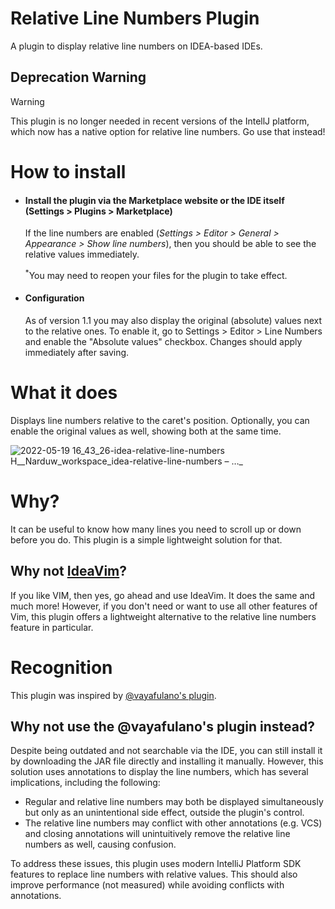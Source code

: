 # Relative Line Numbers Plugin

A plugin to display relative line numbers on IDEA-based IDEs.

## Deprecation Warning

> [!WARNING]  
> This plugin is no longer needed in recent versions of the IntellJ platform, which now has a native option for relative line numbers.
> Go use that instead!

# How to install

<ul>
  <li>
    <div>
      <h4>
        Install the plugin via the Marketplace website or the IDE itself (Settings > Plugins > Marketplace)
      </h4>
      <p>
        If the line numbers are enabled (<i>Settings > Editor > General > Appearance > Show line numbers</i>), then you should be able to see the relative values immediately.
      </p>
      <p>
        <sup>*</sup>You may need to reopen your files for the plugin to take effect.
      </p>
    </div>
  <li>
    <h4>
      Configuration
    </h4>
    <p>
      As of version 1.1 you may also display the original (absolute) values next to the relative ones. To enable it, go to Settings > Editor > Line Numbers and enable the "Absolute values" checkbox. Changes should apply immediately after saving.
    </p>
  </li>
</ul>

# What it does

Displays line numbers relative to the caret's position. Optionally, you can
enable the original values as well, showing both at the same time.

![2022-05-19 16_43_26-idea-relative-line-numbers  H__Narduw_workspace_idea-relative-line-numbers – …_](https://user-images.githubusercontent.com/16376552/169325070-b6c6db64-3aea-4116-906f-59fd6d80fbc3.png)

# Why?

It can be useful to know how many lines you need to scroll up or down before you
do.
This plugin is a simple lightweight solution for that.

## Why not [IdeaVim](https://github.com/JetBrains/ideavim)?

If you like VIM, then yes, go ahead and use IdeaVim. It does the same and much
more!
However, if you don't need or want to use all other features of Vim,
this plugin offers a lightweight alternative
to the relative line numbers feature in particular.

# Recognition

This plugin was inspired
by [@vayafulano's plugin](https://plugins.jetbrains.com/plugin/7414-relative-line-numbers).

## Why not use the @vayafulano's plugin instead?

Despite being outdated and not searchable via the IDE, you can still install it
by downloading the JAR file directly and installing it manually. However,
this solution uses annotations to display the line numbers, which has several
implications, including the following:

* Regular and relative line numbers may both be displayed simultaneously
  but only as an unintentional side effect, outside the plugin's control.
* The relative line numbers may conflict with other annotations (e.g. VCS) and
  closing annotations will unintuitively remove the relative line numbers as
  well, causing confusion.

To address these issues, this plugin uses modern IntelliJ Platform SDK features
to replace line numbers with relative values. This should also improve
performance
(not measured) while avoiding conflicts with annotations.
